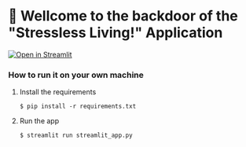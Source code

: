 # 🎈 Wellcome to the backdoor of the "Stressless Living!" Application

[![Open in Streamlit](https://static.streamlit.io/badges/streamlit_badge_black_white.svg)](https://blank-app-template.streamlit.app/)

### How to run it on your own machine

1. Install the requirements

   ```
   $ pip install -r requirements.txt
   ```

2. Run the app  

   ```
   $ streamlit run streamlit_app.py
   ```

